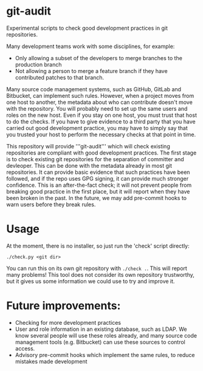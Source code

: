 # git-audit

Experimental scripts to check good development practices in git repositories.

Many development teams work with some disciplines, for example:

* Only allowing a subset of the developers to merge branches to the production branch
* Not allowing a person to merge a feature branch if they have contributed patches to that branch.

Many source code management systems, such as GitHub, GitLab and Bitbucket, can implement such rules. However, when a project moves from one host to another, the metadata about who can contribute doesn't move with the repository. You will probably need to set up the same users and roles on the new host. Even if you stay on one host, you must trust that host to do the checks. If you have to give evidence to a third party that you have carried out good development practice, you may have to simply say that you trusted your host to perform the necessary checks at that point in time.

This repository will provide '''git-audit''' which will check existing repositories are compliant with good development practices. The first stage is to check existing git repositories for the separation of committer and devleoper. This can be done with the metadata already in most git repositories. It can provide basic evidence that such practices have been followed, and if the repo uses GPG signing, it can provide much stronger confidence. This is an after-the-fact check; it will not prevent people from breaking good practice in the first place, but it will report when they have been broken in the past. In the future, we may add pre-commit hooks to warn users before they break rules.

# Usage

At the moment, there is no installer, so just run the 'check' script directly:

    ./check.py <git dir>

You can run this on its own git repository with `./check .`. This will report many problems! This tool does not consider its own repository trustworthy, but it gives us some information we could use to try and improve it.

# Future improvements:

* Checking for more development practices
* User and role information in an existing database, such as LDAP. We know several people will use these roles already, and many source code management tools (e.g. Bitbucket) can use these sources to control access.
* Advisory pre-commit hooks which implement the same rules, to reduce mistakes made development